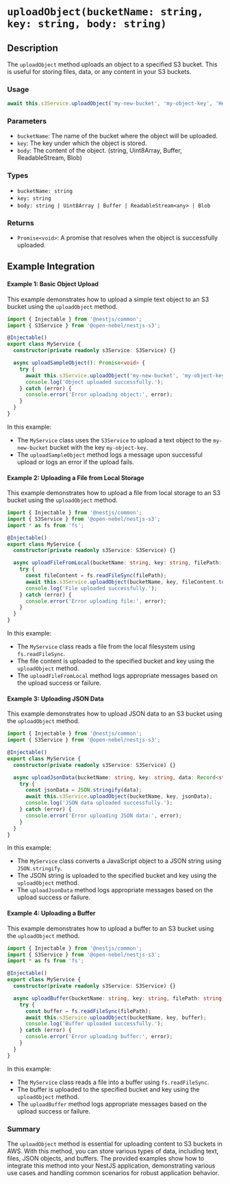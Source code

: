 # **`uploadObject(bucketName: string, key: string, body: string)`**

## Description

The `uploadObject` method uploads an object to a specified S3 bucket. This is useful for storing files, data, or any content in your S3 buckets.

### Usage

```typescript
await this.s3Service.uploadObject('my-new-bucket', 'my-object-key', 'Hello, world!');
```

### Parameters

- `bucketName`: The name of the bucket where the object will be uploaded.
- `key`: The key under which the object is stored.
- `body`: The content of the object. (string, Uint8Array, Buffer, ReadableStream, Blob)

### Types

- `bucketName: string`
- `key: string`
- `body: string | Uint8Array | Buffer | ReadableStream<any> | Blob`

### Returns

- `Promise<void>`: A promise that resolves when the object is successfully uploaded.

## Example Integration

#### Example 1: Basic Object Upload

This example demonstrates how to upload a simple text object to an S3 bucket using the `uploadObject` method.

```typescript
import { Injectable } from '@nestjs/common';
import { S3Service } from '@open-nebel/nestjs-s3';

@Injectable()
export class MyService {
  constructor(private readonly s3Service: S3Service) {}

  async uploadSampleObject(): Promise<void> {
    try {
      await this.s3Service.uploadObject('my-new-bucket', 'my-object-key.txt', 'Hello, world!');
      console.log('Object uploaded successfully.');
    } catch (error) {
      console.error('Error uploading object:', error);
    }
  }
}
```

In this example:
- The `MyService` class uses the `S3Service` to upload a text object to the `my-new-bucket` bucket with the key `my-object-key`.
- The `uploadSampleObject` method logs a message upon successful upload or logs an error if the upload fails.

#### Example 2: Uploading a File from Local Storage

This example demonstrates how to upload a file from local storage to an S3 bucket using the `uploadObject` method.

```typescript
import { Injectable } from '@nestjs/common';
import { S3Service } from '@open-nebel/nestjs-s3';
import * as fs from 'fs';

@Injectable()
export class MyService {
  constructor(private readonly s3Service: S3Service) {}

  async uploadFileFromLocal(bucketName: string, key: string, filePath: string): Promise<void> {
    try {
      const fileContent = fs.readFileSync(filePath);
      await this.s3Service.uploadObject(bucketName, key, fileContent.toString());
      console.log('File uploaded successfully.');
    } catch (error) {
      console.error('Error uploading file:', error);
    }
  }
}
```

In this example:
- The `MyService` class reads a file from the local filesystem using `fs.readFileSync`.
- The file content is uploaded to the specified bucket and key using the `uploadObject` method.
- The `uploadFileFromLocal` method logs appropriate messages based on the upload success or failure.

#### Example 3: Uploading JSON Data

This example demonstrates how to upload JSON data to an S3 bucket using the `uploadObject` method.

```typescript
import { Injectable } from '@nestjs/common';
import { S3Service } from '@open-nebel/nestjs-s3';

@Injectable()
export class MyService {
  constructor(private readonly s3Service: S3Service) {}

  async uploadJsonData(bucketName: string, key: string, data: Record<string, any>): Promise<void> {
    try {
      const jsonData = JSON.stringify(data);
      await this.s3Service.uploadObject(bucketName, key, jsonData);
      console.log('JSON data uploaded successfully.');
    } catch (error) {
      console.error('Error uploading JSON data:', error);
    }
  }
}
```

In this example:
- The `MyService` class converts a JavaScript object to a JSON string using `JSON.stringify`.
- The JSON string is uploaded to the specified bucket and key using the `uploadObject` method.
- The `uploadJsonData` method logs appropriate messages based on the upload success or failure.

#### Example 4: Uploading a Buffer

This example demonstrates how to upload a buffer to an S3 bucket using the `uploadObject` method.

```typescript
import { Injectable } from '@nestjs/common';
import { S3Service } from '@open-nebel/nestjs-s3';
import * as fs from 'fs';

@Injectable()
export class MyService {
  constructor(private readonly s3Service: S3Service) {}

  async uploadBuffer(bucketName: string, key: string, filePath: string): Promise<void> {
    try {
      const buffer = fs.readFileSync(filePath);
      await this.s3Service.uploadObject(bucketName, key, buffer);
      console.log('Buffer uploaded successfully.');
    } catch (error) {
      console.error('Error uploading buffer:', error);
    }
  }
}
```

In this example:
- The `MyService` class reads a file into a buffer using `fs.readFileSync`.
- The buffer is uploaded to the specified bucket and key using the `uploadObject` method.
- The `uploadBuffer` method logs appropriate messages based on the upload success or failure.

### Summary

The `uploadObject` method is essential for uploading content to S3 buckets in AWS. With this method, you can store various types of data, including text, files, JSON objects, and buffers. The provided examples show how to integrate this method into your NestJS application, demonstrating various use cases and handling common scenarios for robust application behavior.